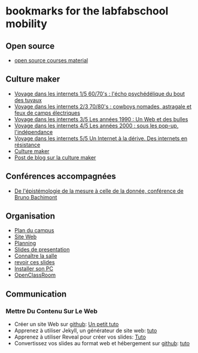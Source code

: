 # bookmarks for the labfabschool mobility

## Open source
- [open source courses material](https://github.com/SUNY-Albany-CCI/OpenSourceSoftwarePracticesCourse/tree/master/Documents)


## Culture maker
- [Voyage dans les internets 1/5 60/70's : l'écho psychédélique du bout des tuyaux](https://www.franceculture.fr/emissions/culture-musique-ete/voyage-dans-les-internets-15-6070s-lecho-psychedelique-du-bout-des)
- [Voyage dans les internets 2/3 70/80's : cowboys nomades, astragale et feux de camps électriques](https://www.franceculture.fr/emissions/culture-musique-ete/voyage-dans-les-internets-23-7080s-cowboys-nomades-astragale-et-feux)
- [Voyage dans les internets 3/5 Les années 1990 : Un Web et des bulles](https://www.franceculture.fr/emissions/culture-musique-ete/voyage-dans-les-internets-35-les-annees-1990-un-web-et-des-bulles)
- [Voyage dans les internets 4/5 Les années 2000 : sous les pop-up, l'indépendance](https://www.franceculture.fr/emissions/culture-musique-ete/voyage-dans-les-internets-45-les-annees-2000-sous-les-pop)
- [Voyage dans les internets 5/5 Un Internet à la dérive. Des internets en résistance](https://www.franceculture.fr/emissions/culture-musique-ete/voyage-dans-les-internets-55-un-internet-la-derive-des-internets-en)
- [Culture maker](http://culturemaker.fr/)
- [Post de blog sur la culture maker](http://www.magdiblog.fr/divers/culture-maker-et-diy/)

## Conférences accompagnées
- [De l'épistémologie de la mesure à celle de la donnée, conférence de Bruno Bachimont](https://www.youtube.com/watch?v=XcvIGRc4IvA)


##  Organisation

- [Plan du campus](http://labfab-school-mobilite.istic.univ-rennes1.fr/welcome/resources/plan_a4_rentree_sept_2016.pdf)
- [Site Web](http://labfab-school-mobilite.istic.univ-rennes1.fr/)
- [Planning](https://planning.univ-rennes1.fr)
- [Slides de presentation](http://labfab-school-mobilite.istic.univ-rennes1.fr/mainSlides/)
- [Connaître la salle](https://campusnumerique.ueb.eu/Rennes_Est.html)
- [revoir ces slides](http://labfab-school-mobilite.istic.univ-rennes1.fr/welcome/)
- [Installer son PC](http://olivier.barais.fr/blog/posts/2016.11.30/Installation_portable_LABFAB_ISTIC.html)
- [OpenClassRoom](https://openclassrooms.com/)

## Communication

###  Mettre Du Contenu Sur Le Web

- Créer un site Web sur [github](https://github.com/):  [Un petit tuto](http://putaindecode.io/fr/articles/github/pages/site-web-gratuit/)
- Apprenez à utiliser Jekyll, un générateur de site web: [tuto](https://www.grafikart.fr/tutoriels/html-css/jekyll-505)
- Apprenez à utiliser Reveal pour créer vos slides: [Tuto](https://framablog.org/2013/11/06/revealjs-alternative-libre-powerpoint/)
- Convertissez vos slides au format web et hébergement sur [github](https://github.com/): [tuto](http://olivier.barais.fr/blog/posts/2016.11.30/From_PPTX_To_Reveal_To_Github_Page.html)


